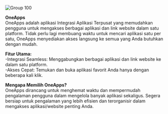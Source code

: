 
![Group 100](https://github.com/MuhammadIhsan45/OneApps/assets/96335811/92ac7fec-756f-4392-b94a-1cbc6473e638)

**OneApps**
<br>
OneApps adalah aplikasi Integrasi Aplikasi Terpusat yang memudahkan pengguna untuk mengakses berbagai aplikasi dan link website dalam satu platform. Tidak perlu lagi membuang waktu untuk mencari aplikasi satu per satu, OneApps menyediakan akses langsung ke semua yang Anda butuhkan dengan mudah.

**Fitur Utama:**<br>
-Integrasi Seamless: Menggabungkan berbagai aplikasi dan link website ke dalam satu platform.<br>
-Akses Cepat: Temukan dan buka aplikasi favorit Anda hanya dengan beberapa kali klik.<br>

**Mengapa Memilih OneApps?**<br>
OneApps dirancang untuk menghemat waktu dan mempermudah pengalaman pengguna dalam mengelola banyak aplikasi sekaligus. Segera bersiap untuk pengalaman yang lebih efisien dan terorganisir dalam mengakses aplikasi/website penting Anda.

